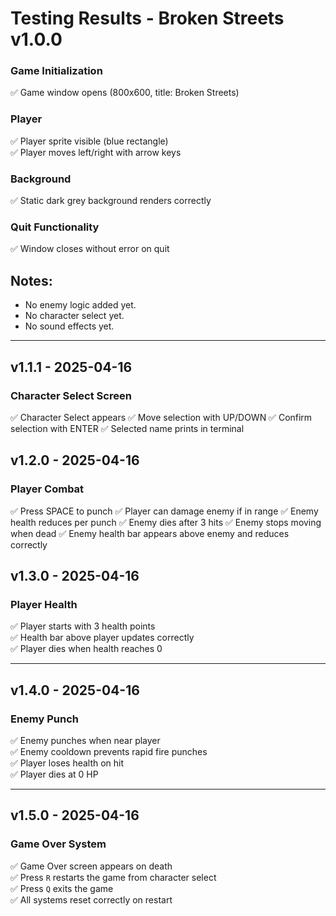 # Testing Results - Broken Streets v1.0.0

### Game Initialization
✅ Game window opens (800x600, title: Broken Streets)

### Player
✅ Player sprite visible (blue rectangle)  
✅ Player moves left/right with arrow keys

### Background
✅ Static dark grey background renders correctly

### Quit Functionality
✅ Window closes without error on quit


## Notes:
- No enemy logic added yet.
- No character select yet.
- No sound effects yet.

---

## v1.1.1 - 2025-04-16

### Character Select Screen
✅ Character Select appears
✅ Move selection with UP/DOWN
✅ Confirm selection with ENTER
✅ Selected name prints in terminal


## v1.2.0 - 2025-04-16

### Player Combat
✅ Press SPACE to punch
✅ Player can damage enemy if in range
✅ Enemy health reduces per punch
✅ Enemy dies after 3 hits
✅ Enemy stops moving when dead
✅ Enemy health bar appears above enemy and reduces correctly

## v1.3.0 - 2025-04-16

### Player Health
✅ Player starts with 3 health points  
✅ Health bar above player updates correctly  
✅ Player dies when health reaches 0

---

## v1.4.0 - 2025-04-16

### Enemy Punch
✅ Enemy punches when near player  
✅ Enemy cooldown prevents rapid fire punches  
✅ Player loses health on hit  
✅ Player dies at 0 HP

---

## v1.5.0 - 2025-04-16

### Game Over System
✅ Game Over screen appears on death  
✅ Press `R` restarts the game from character select  
✅ Press `Q` exits the game  
✅ All systems reset correctly on restart


